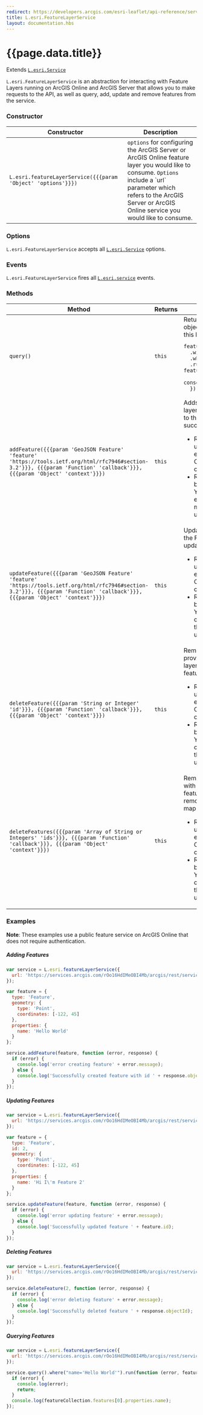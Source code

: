 ```yaml
---
redirect: https://developers.arcgis.com/esri-leaflet/api-reference/services/feature-layer-service/
title: L.esri.FeatureLayerService
layout: documentation.hbs
---
```


# {{page.data.title}}

Extends [`L.esri.Service`]({{assets}}api-reference/services/service.html)

`L.esri.FeatureLayerService` is an abstraction for interacting with Feature Layers running on ArcGIS Online and ArcGIS Server that allows you to make requests to the API, as well as query, add, update and remove features from the service.

### Constructor

<table>
    <thead>
        <tr>
            <th>Constructor</th>
            <th>Description</th>
        </tr>
    </thead>
    <tbody>
        <tr>
            <td><code class="nobr">L.esri.featureLayerService({{{param 'Object' 'options'}}})</code></td>
            <td><code>options</code> for configuring the ArcGIS Server or ArcGIS Online feature layer you would like to consume. <code>Options</code> include a `url` parameter which refers to the ArcGIS Server or ArcGIS Online service you would like to consume.</td>
        </tr>
    </tbody>
</table>

### Options

`L.esri.FeatureLayerService` accepts all [`L.esri.Service`]({{assets}}api-reference/services/service.html) options.

### Events

`L.esri.FeatureLayerService` fires all  [`L.esri.service`]({{assets}}api-reference/services/service.html) events.

### Methods

<table>
    <thead>
        <tr>
            <th>Method</th>
            <th>Returns</th>
            <th>Description</th>
        </tr>
    </thead>
    <tbody>
        <tr>
            <td><code>query()</code></td>
            <td><code>this</code></td>
            <td>
                Returns a new <a href="{{assets}}api-reference/tasks/query.html"><code>L.esri.Query</code></a> object that can be used to query this layer.<pre class="js"><code>featureLayer.query()
  .within(latlngbounds)
  .where("Direction = 'WEST'")
  .run(function (error, featureCollection, response) {
    console.log(featureCollection);
  });
</code></pre>
            </td>
        </tr>
        <tr>
            <td><code>addFeature({{{param 'GeoJSON Feature' 'feature' 'https://tools.ietf.org/html/rfc7946#section-3.2'}}}, {{{param 'Function' 'callback'}}}, {{{param 'Object' 'context'}}})</code></td>
            <td><code>this</code></td>
            <td>
                Adds a new feature to the feature layer. this also adds the feature to the map if creation is successful.
                <ul>
                    <li>Requires authentication as a user who has permission to edit the service in ArcGIS Online or the user who created the service.</li>
                    <li>Requires the <code>Create</code> capability be enabled on the service. You can check if creation exists by checking the metadata of your service under capabilities.</li>
                </ul>
            </td>
        </tr>
        <tr>
            <td><code>updateFeature({{{param 'GeoJSON Feature' 'feature' 'https://tools.ietf.org/html/rfc7946#section-3.2'}}}, {{{param 'Function' 'callback'}}}, {{{param 'Object' 'context'}}})</code></td>
            <td><code>this</code></td>
            <td>
                Update the provided feature on the Feature Layer. This also updates the feature on the map.
                <ul>
                    <li>Requires authentication as a user who has permission to edit the service in ArcGIS Online or the user who created the service.</li>
                    <li>Requires the <code>Update</code> capability be enabled on the service. You can check if this operation exists by checking the metadata of your service under capabilities.</li>
                </ul>
            </td>
        </tr>
        <tr>
            <td><code>deleteFeature({{{param 'String or Integer' 'id'}}}, {{{param 'Function' 'callback'}}}, {{{param 'Object' 'context'}}})</code></td>
            <td><code>this</code></td>
            <td>
                Remove the feature with the provided id from the feature layer. This will also remove the feature from the map if it exists.
                <ul>
                    <li>Requires authentication as a user who has permission to edit the service in ArcGIS Online or the user who created the service.</li>
                    <li>Requires the <code>Delete</code> capability be enabled on the service. You can check if this operation exists by checking the metadata of your service under capabilities.</li>
                </ul>
            </td>
        </tr>
        <tr>
            <td><code>deleteFeatures({{{param 'Array of String or Integers' 'ids'}}}, {{{param 'Function' 'callback'}}}, {{{param 'Object' 'context'}}})</code></td>
            <td><code>this</code></td>
            <td>
                Removes an array of features with the provided ids from the feature layer. This will also remove the features from the map if they exist.
                <ul>
                    <li>Requires authentication as a user who has permission to edit the service in ArcGIS Online or the user who created the service.</li>
                    <li>Requires the <code>Delete</code> capability be enabled on the service. You can check if this operation exists by checking the metadata of your service under capabilities.</li>
                </ul>
            </td>
        </tr>
    </tbody>
</table>

### Examples

**Note**: These examples use a public feature service on ArcGIS Online that does not require authentication.

##### Adding Features
```js
var service = L.esri.featureLayerService({
  url: 'https://services.arcgis.com/rOo16HdIMeOBI4Mb/arcgis/rest/services/Pubic_Feature_Service/FeatureServer/0'
});

var feature = {
  type: 'Feature',
  geometry: {
    type: 'Point',
    coordinates: [-122, 45]
  },
  properties: {
    name: 'Hello World'
  }
};

service.addFeature(feature, function (error, response) {
  if (error) {
    console.log('error creating feature' + error.message);
  } else {
    console.log('Successfully created feature with id ' + response.objectId);
  }
});
```

##### Updating Features

```js
var service = L.esri.featureLayerService({
  url: 'https://services.arcgis.com/rOo16HdIMeOBI4Mb/arcgis/rest/services/Pubic_Feature_Service/FeatureServer/0'
});

var feature = {
  type: 'Feature',
  id: 2,
  geometry: {
    type: 'Point',
    coordinates: [-122, 45]
  },
  properties: {
    name: 'Hi I\'m Feature 2'
  }
};

service.updateFeature(feature, function (error, response) {
  if (error) {
    console.log('error updating feature' + error.message);
  } else {
    console.log('Successfully updated feature ' + feature.id);
  }
});
```

##### Deleting Features

```js
var service = L.esri.featureLayerService({
  url: 'https://services.arcgis.com/rOo16HdIMeOBI4Mb/arcgis/rest/services/Pubic_Feature_Service/FeatureServer/0'
});

service.deleteFeature(2, function (error, response) {
  if (error) {
    console.log('error deleting feature' + error.message);
  } else {
    console.log('Successfully deleted feature ' + response.objectId);
  }
});
```

##### Querying Features

```js
var service = L.esri.featureLayerService({
  url: 'https://services.arcgis.com/rOo16HdIMeOBI4Mb/arcgis/rest/services/Pubic_Feature_Service/FeatureServer/0'
});

service.query().where("name='Hello World'").run(function (error, featureCollection, response) {
  if (error) {
    console.log(error);
    return;
  }
  console.log(featureCollection.features[0].properties.name);
});
```

